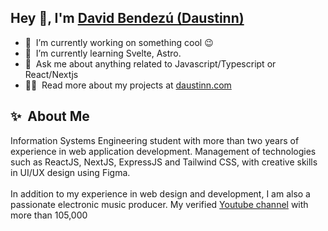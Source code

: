 <h2>Hey 👋, I'm <a href="https://daustinn.com" >David Bendezú (Daustinn)</a></h2>


- 🔭 &nbsp;I’m currently working on something cool :wink:
- 🌱 &nbsp;I’m currently learning Svelte, Astro.
- 💬 &nbsp;Ask me about anything related to Javascript/Typescript or React/Nextjs
- 👨‍💻 &nbsp;Read more about my projects at [daustinn.com](https://daustinn.com/#projects)
<h2>✨&nbsp; About Me</h2>
Information Systems Engineering student with more than two years of experience in web application development. Management of technologies such as ReactJS, NextJS, ExpressJS and Tailwind CSS, with creative skills in UI/UX design using Figma.
<br/>
<br/>
In addition to my experience in web design and development, I am also a passionate electronic music producer. My verified <a href="https://www.youtube.com/channel/UC84loLG1jFYYQ5eqcSJQGKw">Youtube channel</a> with more than 105,000

